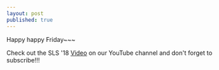 ```yaml
---
layout: post
published: true
---
```

Happy happy Friday~~~

Check out the SLS '18 [Video](https://youtu.be/uVjF7ozpBSc) on our YouTube channel and don't forget to subscribe!!!
